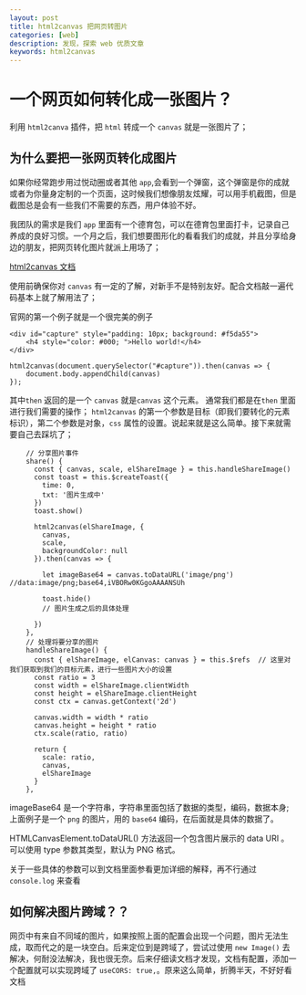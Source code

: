 ```yaml
---
layout: post
title: html2canvas 把网页转图片
categories: [web]
description: 发现，探索 web 优质文章
keywords: html2canvas
---
```

# 一个网页如何转化成一张图片？
利用 `html2canva` 插件，把 `html` 转成一个 `canvas` 就是一张图片了；

## 为什么要把一张网页转化成图片
如果你经常跑步用过悦动圈或者其他 `app`,会看到一个弹窗，这个弹窗是你的成就或者为你量身定制的一个页面，这时候我们想像朋友炫耀，可以用手机截图，但是截图总是会有一些我们不需要的东西，用户体验不好。

我团队的需求是我们 `app` 里面有一个德育包，可以在德育包里面打卡，记录自己养成的良好习惯。一个月之后，我们想要图形化的看看我们的成就，并且分享给身边的朋友，把网页转化图片就派上用场了；

[html2canvas 文档](http://html2canvas.hertzen.com/configuration/)

使用前确保你对 `canvas` 有一定的了解，对新手不是特别友好。配合文档敲一遍代码基本上就了解用法了；

官网的第一个例子就是一个很完美的例子
```
<div id="capture" style="padding: 10px; background: #f5da55">
    <h4 style="color: #000; ">Hello world!</h4>
</div>

html2canvas(document.querySelector("#capture")).then(canvas => {
    document.body.appendChild(canvas)
});

```
其中`then` 返回的是一个 `canvas` 就是`canvas` 这个元素。 通常我们都是在`then` 里面进行我们需要的操作；
`html2canvas` 的第一个参数是目标（即我们要转化的元素标识），第二个参数是对象，`css` 属性的设置。说起来就是这么简单。接下来就需要自己去踩坑了；

```
    // 分享图片事件
    share() {
      const { canvas, scale, elShareImage } = this.handleShareImage()
      const toast = this.$createToast({
        time: 0,
        txt: '图片生成中'
      })
      toast.show()

      html2canvas(elShareImage, {
        canvas,
        scale,
        backgroundColor: null
      }).then(canvas => {
 
        let imageBase64 = canvas.toDataURL('image/png') //data:image/png;base64,iVBORw0KGgoAAAANSUh

        toast.hide()
        // 图片生成之后的具体处理
        
      })
    },
    // 处理将要分享的图片
    handleShareImage() {
      const { elShareImage, elCanvas: canvas } = this.$refs  // 这里对我们获取到我们的目标元素，进行一些图片大小的设置
      const ratio = 3
      const width = elShareImage.clientWidth
      const height = elShareImage.clientHeight
      const ctx = canvas.getContext('2d')

      canvas.width = width * ratio
      canvas.height = height * ratio
      ctx.scale(ratio, ratio)

      return {
        scale: ratio,
        canvas,
        elShareImage
      }
    },
```
imageBase64 是一个字符串，字符串里面包括了数据的类型，编码，数据本身;上面例子是一个 `png` 的图片，用的 `base64` 编码，在后面就是具体的数据了。

HTMLCanvasElement.toDataURL() 方法返回一个包含图片展示的 data URI 。可以使用 type 参数其类型，默认为 PNG 格式。

关于一些具体的参数可以到文档里面参看更加详细的解释，再不行通过 `console.log` 来查看

## 如何解决图片跨域？？
网页中有来自不同域的图片，如果按照上面的配置会出现一个问题，图片无法生成，取而代之的是一块空白。后来定位到是跨域了，尝试过使用 `new Image()` 去解决，何耐没法解决，我也很无奈。后来仔细读文档才发现，文档有配置，添加一个配置就可以实现跨域了 `useCORS: true,`。原来这么简单，折腾半天，不好好看文档

